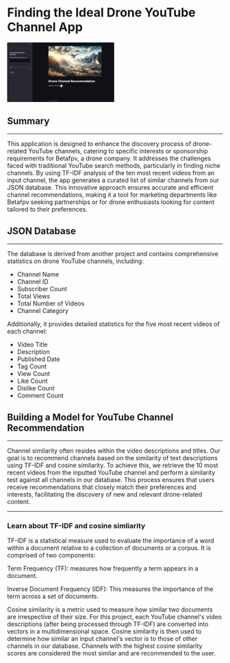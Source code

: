 # Finding the Ideal Drone YouTube Channel App

<img src="image/website.png" alt="Your Image" width="250"/>

## **Summary**
---
This application is designed to enhance the discovery process of drone-related YouTube channels, catering to specific interests or sponsorship requirements for Betafpv, a drone company. It addresses the challenges faced with traditional YouTube search methods, particularly in finding niche channels. By using TF-IDF analysis of the ten most recent videos from an input channel, the app generates a curated list of similar channels from our JSON database. This innovative approach ensures accurate and efficient channel recommendations, making it a tool for marketing departments like Betafpv seeking partnerships or for drone enthusiasts looking for content tailored to their preferences.

## **JSON Database**
---
The database is derived from another project and contains comprehensive statistics on drone YouTube channels, including:

- Channel Name
- Channel ID
- Subscriber Count
- Total Views
- Total Number of Videos
- Channel Category

Additionally, it provides detailed statistics for the five most recent videos of each channel:

- Video Title
- Description
- Published Date
- Tag Count
- View Count
- Like Count
- Dislike Count
- Comment Count

## **Building a Model for YouTube Channel Recommendation**
---
Channel similarity often resides within the video descriptions and titles. Our goal is to recommend channels based on the similarity of text descriptions using TF-IDF and cosine similarity. To achieve this, we retrieve the 10 most recent videos from the inputted YouTube channel and perform a similarity test against all channels in our database. This process ensures that users receive recommendations that closely match their preferences and interests, facilitating the discovery of new and relevant drone-related content.



----
### Learn about TF-IDF and cosine simliarity

TF-IDF is a statistical measure used to evaluate the importance of a word within a document relative to a collection of documents or a corpus. It is comprised of two components:

Term Frequency (TF): measures how frequently a term appears in a document.

Inverse Document Frequency (IDF): This measures the importance of the term across a set of documents.


Cosine similarity is a metric used to measure how similar two documents are irrespective of their size. For this project, each YouTube channel's video descriptions (after being processed through TF-IDF) are converted into vectors in a multidimensional space. Cosine similarity is then used to determine how similar an input channel's vector is to those of other channels in our database. Channels with the highest cosine similarity scores are considered the most similar and are recommended to the user.


